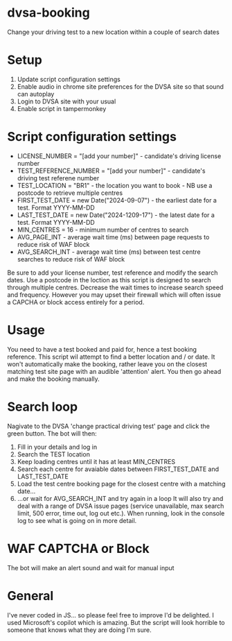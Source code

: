 # dvsa-booking
Change your driving test to a new location within a couple of search dates

# Setup
1. Update script configuration settings
2. Enable audio in chrome site preferences for the DVSA site so that sound can autoplay
3. Login to DVSA site with your usual
4. Enable script in tampermonkey

# Script configuration settings
 - LICENSE_NUMBER = "[add your number]" - candidate's driving license number
 -  TEST_REFERENCE_NUMBER = "[add your number]" - candidate's driving test referene number
 -  TEST_LOCATION = "BR1" - the location you want to book - NB use a postcode to retrieve multiple centres
 -  FIRST_TEST_DATE = new Date("2024-09-07") - the earliest date for a test. Format YYYY-MM-DD
 -  LAST_TEST_DATE = new Date("2024-1209-17") - the latest date for a test. Format YYYY-MM-DD
 -  MIN_CENTRES = 16 - minimum number of centres to search
 -  AVG_PAGE_INT - average wait time (ms) between page requests to reduce risk of WAF block
 -  AVG_SEARCH_INT - average wait time (ms) between test centre searches to reduce risk of WAF block

Be sure to add your license number, test reference and modify the search dates. Use a postcode in the loction as this script is designed to search through multiple centres. Decrease the wait times to increase search speed and frequency. However you may upset their firewall which will often issue a CAPCHA or block access entirely for a period.

# Usage
You need to have a test booked and paid for, hence a test booking reference. This script wil attempt to find a better location and / or date. It won't automatically make the booking, rather leave you on the closest matching test site page with an audible 'attention' alert. You then go ahead and make the booking manually.

# Search loop
Nagivate to the DVSA 'change practical driving test' page and click the green button. The bot will then:
1. Fill in your details and log in
2. Search the TEST location
3. Keep loading centres until it has at least MIN_CENTRES
4. Search each centre for avaiable dates between FIRST_TEST_DATE and LAST_TEST_DATE
5. Load the test centre booking page for the closest centre with a matching date...
6. ...or wait for AVG_SEARCH_INT and try again in a loop
It will also try and deal with a range of DVSA issue pages (service unavailable, max search limit, 500 error, time out, log out etc.). When running, look in the console log to see what is going on in more detail.

# WAF CAPTCHA or Block
The bot will make an alert sound and wait for manual input

# General
I've never coded in JS... so please feel free to improve I'd be delighted. I used Microsoft's copilot which is amazing. But the script will look horrible to someone that knows what they are doing I'm sure.
